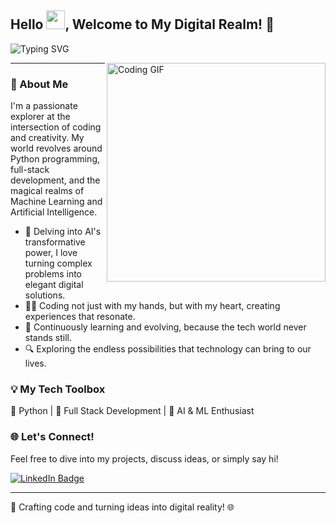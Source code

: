 ## Hello <img src="https://github.com/TheDudeThatCode/TheDudeThatCode/blob/master/Assets/wave.gif" width="30px">, Welcome to My Digital Realm! 🌟
![Typing SVG](https://readme-typing-svg.herokuapp.com?font=Crimson-Bold&size=35&color=red&center=true&vCenter=true&width=1000&height=110&lines=Python+AI+Alchemist;AI+Tech+Strategist;Full-Stack+Visionary;ML+System+Innovator;Tech+Solution+Architect)

<img align="right" alt="Coding GIF" src="https://media.giphy.com/media/7mqsrbq6ry65dXQiA6/giphy-downsized-large.gif" width="350px" />

---

### 🚀 About Me
I'm a passionate explorer at the intersection of coding and creativity. My world revolves around Python programming, full-stack development, and the magical realms of Machine Learning and Artificial Intelligence.

- 🧠 Delving into AI's transformative power, I love turning complex problems into elegant digital solutions.
- 👨‍💻 Coding not just with my hands, but with my heart, creating experiences that resonate.
- 🌱 Continuously learning and evolving, because the tech world never stands still.
- 🔍 Exploring the endless possibilities that technology can bring to our lives.

### 💡 My Tech Toolbox
🐍 Python | 🔗 Full Stack Development | 🤖 AI & ML Enthusiast

### 🌐 Let's Connect!
Feel free to dive into my projects, discuss ideas, or simply say hi!

[![LinkedIn Badge](https://img.icons8.com/bubbles/50/000000/linkedin.png)](www.linkedin.com/in/atul7107)


---

💼 Crafting code and turning ideas into digital reality! 🌐
